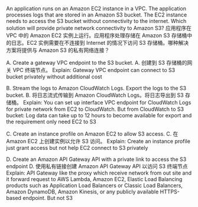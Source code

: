 An application runs on an Amazon EC2 instance in a VPC. The application processes logs that are stored in an Amazon S3 bucket. The EC2 instance needs to access the S3 bucket without connectivity to the internet. Which solution will provide private network connectivity to Amazon S3? 
应用程序在 VPC 中的 Amazon EC2 实例上运行。应用程序处理存储在 Amazon S3 存储桶中的日志。EC2 实例需要在不连接到 Internet 的情况下访问 S3 存储桶。哪种解决方案将提供与 Amazon S3 的私有网络连接？

A. Create a gateway VPC endpoint to the S3 bucket. 
A. 创建到 S3 存储桶的网关 VPC 终端节点。
Explain: Gateway VPC endpoint can connect to S3 bucket privately without additional cost

B. Stream the logs to Amazon CloudWatch Logs. Export the logs to the S3 bucket. 
B. 将日志流式传输到 Amazon CloudWatch Logs。将日志导出到 S3 存储桶。
Explain: You can set up interface VPC endpoint for CloudWatch Logs for private network from EC2 to CloudWatch. But from CloudWatch to S3 bucket: Log data can take up to 12 hours to become available for export and the requirement only need EC2 to S3

C. Create an instance profile on Amazon EC2 to allow S3 access. 
C. 在 Amazon EC2 上创建实例以允许 S3 访问。
Explain: Create an instance profile just grant access but not help EC2 connect to S3 privately

D. Create an Amazon API Gateway API with a private link to access the S3 endpoint
D. 使用私有链接创建 Amazon API Gateway API 以访问 S3 终端节点
Explain: API Gateway like the proxy which receive network from out site and it forward request to AWS Lambda, Amazon EC2, Elastic Load Balancing products such as Application Load Balancers or Classic Load Balancers, Amazon DynamoDB, Amazon Kinesis, or any publicly available HTTPS-based endpoint. But not S3